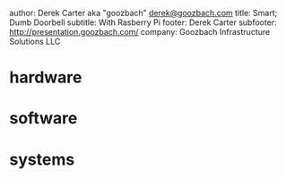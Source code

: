author: Derek Carter aka "goozbach" <derek@goozbach.com>
title: Smart; Dumb Doorbell
subtitle: With Rasberry Pi
footer: Derek Carter
subfooter: http://presentation.goozbach.com/
company: Goozbach Infrastructure Solutions LLC

# hardware

# software

# systems
